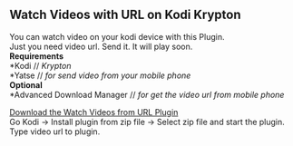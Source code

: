 ## Watch Videos with URL on Kodi Krypton
You can watch video on your kodi device with this Plugin.<br>
Just you need video url. Send it. It will play soon.<br>
**Requirements**<br>
*Kodi // *Krypton*<br>
*Yatse // *for send video from your mobile phone*<br>
**Optional**<br>
*Advanced Download Manager // *for get the video url from mobile phone*<br>

<a href="https://github.com/b3rkaydem1r/kodi-watch-video-with-url/archive/master.zip" target="blank">Download the Watch Videos from URL Plugin</a><br>
Go Kodi -> Install plugin from zip file -> Select zip file and start the plugin.<br>
Type video url to plugin.
